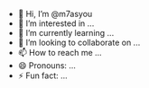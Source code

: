 - 👋 Hi, I’m @m7asyou
- 👀 I’m interested in ...
- 🌱 I’m currently learning ...
- 💞️ I’m looking to collaborate on ...
- 📫 How to reach me ...
- 😄 Pronouns: ...
- ⚡ Fun fact: ...

<!---
m7asyou/m7asyou is a ✨ special ✨ repository because its `README.md` (this file) appears on your GitHub profile.
You can click the Preview link to take a look at your changes.
--->
